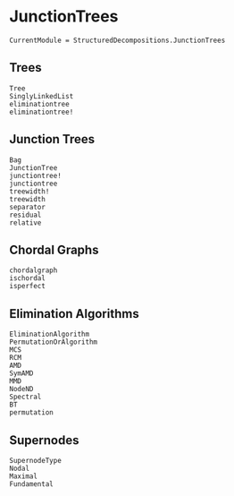 # JunctionTrees

```@meta
CurrentModule = StructuredDecompositions.JunctionTrees
```

## Trees
```@docs
Tree
SinglyLinkedList
eliminationtree
eliminationtree!
```

## Junction Trees

```@docs
Bag
JunctionTree
junctiontree!
junctiontree
treewidth!
treewidth
separator
residual
relative
```

## Chordal Graphs
```@docs
chordalgraph
ischordal
isperfect
```

## Elimination Algorithms

```@docs
EliminationAlgorithm
PermutationOrAlgorithm
MCS
RCM
AMD
SymAMD
MMD
NodeND
Spectral
BT
permutation   
```

## Supernodes
```@docs
SupernodeType
Nodal
Maximal
Fundamental
```
